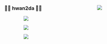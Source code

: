 <div align="center">
  <img align="right" src="https://github-readme-stats.vercel.app/api/top-langs/?username=Torres-09&theme=dracula&layout=compact&langs_count=10"/>
</a>

  ### 🏃‍♂️ hwan2da 🏃‍♂️ 

  <a href="https://github.com/Torres-09"><img src="https://hits.seeyoufarm.com/api/count/incr/badge.svg?url=https%3A%2F%2Fgithub.com%2FTorres-09&count_bg=%23000000&title_bg=%23000000&icon=github.svg&icon_color=%23E7E7E7&title=GitHub&edge_flat=false)"/></a>

  <a href="https://solved.ac/dla280"><img src="http://mazassumnida.wtf/api/mini/generate_badge?boj=dla280"/></a>

  <a href="https://velog.io/@hwan2da"><img src="https://img.shields.io/badge/hwan2da.log-3DDC84?style=flat-square&logo=Velog&logoColor=white"/></a>

  <br>
  </div>
